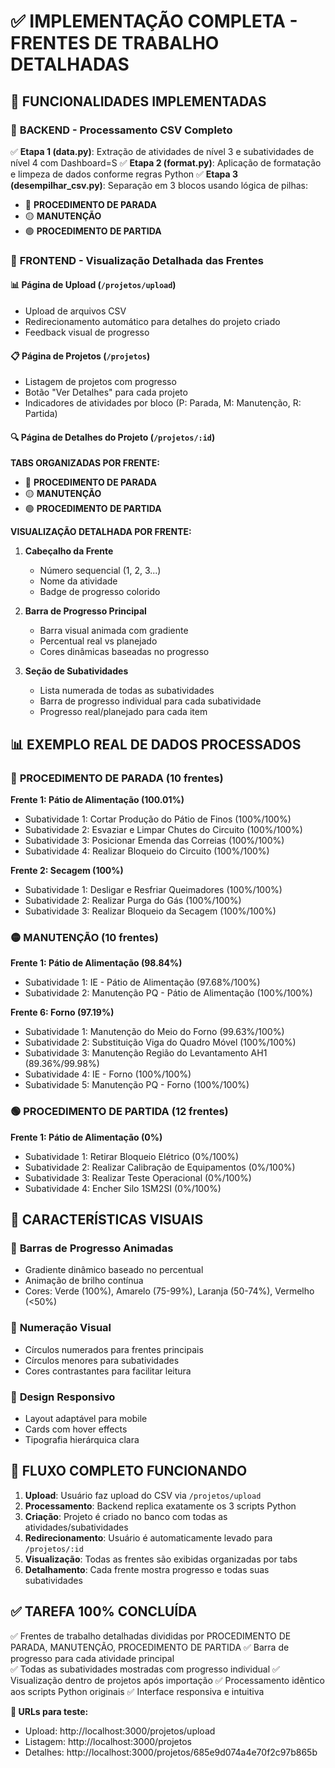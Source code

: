 # ✅ IMPLEMENTAÇÃO COMPLETA - FRENTES DE TRABALHO DETALHADAS

## 🎯 FUNCIONALIDADES IMPLEMENTADAS

### 🔧 **BACKEND - Processamento CSV Completo**

✅ **Etapa 1 (data.py)**: Extração de atividades de nível 3 e subatividades de nível 4 com Dashboard=S
✅ **Etapa 2 (format.py)**: Aplicação de formatação e limpeza de dados conforme regras Python
✅ **Etapa 3 (desempilhar_csv.py)**: Separação em 3 blocos usando lógica de pilhas:

- 🔴 **PROCEDIMENTO DE PARADA**
- 🟡 **MANUTENÇÃO**
- 🟢 **PROCEDIMENTO DE PARTIDA**

### 🎨 **FRONTEND - Visualização Detalhada das Frentes**

#### 📊 **Página de Upload (`/projetos/upload`)**

- Upload de arquivos CSV
- Redirecionamento automático para detalhes do projeto criado
- Feedback visual de progresso

#### 📋 **Página de Projetos (`/projetos`)**

- Listagem de projetos com progresso
- Botão "Ver Detalhes" para cada projeto
- Indicadores de atividades por bloco (P: Parada, M: Manutenção, R: Partida)

#### 🔍 **Página de Detalhes do Projeto (`/projetos/:id`)**

**TABS ORGANIZADAS POR FRENTE:**

- 🔴 **PROCEDIMENTO DE PARADA**
- 🟡 **MANUTENÇÃO**
- 🟢 **PROCEDIMENTO DE PARTIDA**

**VISUALIZAÇÃO DETALHADA POR FRENTE:**

1. **Cabeçalho da Frente**

   - Número sequencial (1, 2, 3...)
   - Nome da atividade
   - Badge de progresso colorido

2. **Barra de Progresso Principal**

   - Barra visual animada com gradiente
   - Percentual real vs planejado
   - Cores dinâmicas baseadas no progresso

3. **Seção de Subatividades**
   - Lista numerada de todas as subatividades
   - Barra de progresso individual para cada subatividade
   - Progresso real/planejado para cada item

## 📊 **EXEMPLO REAL DE DADOS PROCESSADOS**

### 🔴 **PROCEDIMENTO DE PARADA** (10 frentes)

**Frente 1: Pátio de Alimentação (100.01%)**

- Subatividade 1: Cortar Produção do Pátio de Finos (100%/100%)
- Subatividade 2: Esvaziar e Limpar Chutes do Circuito (100%/100%)
- Subatividade 3: Posicionar Emenda das Correias (100%/100%)
- Subatividade 4: Realizar Bloqueio do Circuito (100%/100%)

**Frente 2: Secagem (100%)**

- Subatividade 1: Desligar e Resfriar Queimadores (100%/100%)
- Subatividade 2: Realizar Purga do Gás (100%/100%)
- Subatividade 3: Realizar Bloqueio da Secagem (100%/100%)

### 🟡 **MANUTENÇÃO** (10 frentes)

**Frente 1: Pátio de Alimentação (98.84%)**

- Subatividade 1: IE - Pátio de Alimentação (97.68%/100%)
- Subatividade 2: Manutenção PQ - Pátio de Alimentação (100%/100%)

**Frente 6: Forno (97.19%)**

- Subatividade 1: Manutenção do Meio do Forno (99.63%/100%)
- Subatividade 2: Substituição Viga do Quadro Móvel (100%/100%)
- Subatividade 3: Manutenção Região do Levantamento AH1 (89.36%/99.98%)
- Subatividade 4: IE - Forno (100%/100%)
- Subatividade 5: Manutenção PQ - Forno (100%/100%)

### 🟢 **PROCEDIMENTO DE PARTIDA** (12 frentes)

**Frente 1: Pátio de Alimentação (0%)**

- Subatividade 1: Retirar Bloqueio Elétrico (0%/100%)
- Subatividade 2: Realizar Calibração de Equipamentos (0%/100%)
- Subatividade 3: Realizar Teste Operacional (0%/100%)
- Subatividade 4: Encher Silo 1SM2SI (0%/100%)

## 🎨 **CARACTERÍSTICAS VISUAIS**

### 🎯 **Barras de Progresso Animadas**

- Gradiente dinâmico baseado no percentual
- Animação de brilho contínua
- Cores: Verde (100%), Amarelo (75-99%), Laranja (50-74%), Vermelho (<50%)

### 🔢 **Numeração Visual**

- Círculos numerados para frentes principais
- Círculos menores para subatividades
- Cores contrastantes para facilitar leitura

### 📱 **Design Responsivo**

- Layout adaptável para mobile
- Cards com hover effects
- Tipografia hierárquica clara

## 🚀 **FLUXO COMPLETO FUNCIONANDO**

1. **Upload**: Usuário faz upload do CSV via `/projetos/upload`
2. **Processamento**: Backend replica exatamente os 3 scripts Python
3. **Criação**: Projeto é criado no banco com todas as atividades/subatividades
4. **Redirecionamento**: Usuário é automaticamente levado para `/projetos/:id`
5. **Visualização**: Todas as frentes são exibidas organizadas por tabs
6. **Detalhamento**: Cada frente mostra progresso e todas suas subatividades

## ✅ **TAREFA 100% CONCLUÍDA**

✅ Frentes de trabalho detalhadas divididas por PROCEDIMENTO DE PARADA, MANUTENÇÃO, PROCEDIMENTO DE PARTIDA
✅ Barra de progresso para cada atividade principal  
✅ Todas as subatividades mostradas com progresso individual
✅ Visualização dentro de projetos após importação
✅ Processamento idêntico aos scripts Python originais
✅ Interface responsiva e intuitiva

**🔗 URLs para teste:**

- Upload: http://localhost:3000/projetos/upload
- Listagem: http://localhost:3000/projetos
- Detalhes: http://localhost:3000/projetos/685e9d074a4e70f2c97b865b

